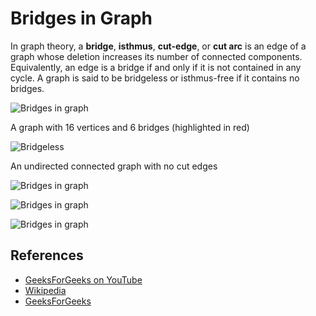# Bridges in Graph

In graph theory, a **bridge**, **isthmus**, **cut-edge**, or **cut arc** is an edge
of a graph whose deletion increases its number of connected components. Equivalently,
an edge is a bridge if and only if it is not contained in any cycle. A graph is said
to be bridgeless or isthmus-free if it contains no bridges.

![Bridges in graph](https://upload.wikimedia.org/wikipedia/commons/d/df/Graph_cut_edges.svg)

A graph with 16 vertices and 6 bridges (highlighted in red)

![Bridgeless](https://upload.wikimedia.org/wikipedia/commons/b/bf/Undirected.svg)

An undirected connected graph with no cut edges

![Bridges in graph](https://www.geeksforgeeks.org/wp-content/uploads/Bridge1.png)

![Bridges in graph](https://www.geeksforgeeks.org/wp-content/uploads/Bridge2.png)

![Bridges in graph](https://www.geeksforgeeks.org/wp-content/uploads/Bridge3.png)

## References

- [GeeksForGeeks on YouTube](https://www.youtube.com/watch?v=thLQYBlz2DM&list=PLLXdhg_r2hKA7DPDsunoDZ-Z769jWn4R8)
- [Wikipedia](https://en.wikipedia.org/wiki/Bridge_%28graph_theory%29#Tarjan.27s_Bridge-finding_algorithm)
- [GeeksForGeeks](https://www.geeksforgeeks.org/bridge-in-a-graph/)
